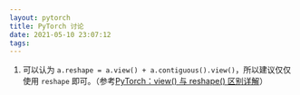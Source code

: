 ```yaml
---
layout: pytorch
title: PyTorch 讨论
date: 2021-05-10 23:07:12
tags:
---
```


1. 可以认为 `a.reshape = a.view() + a.contiguous().view()`，所以建议仅仅使用 `reshape` 即可。（参考[PyTorch：view() 与 reshape() 区别详解](https://blog.csdn.net/Flag_ing/article/details/109129752)）